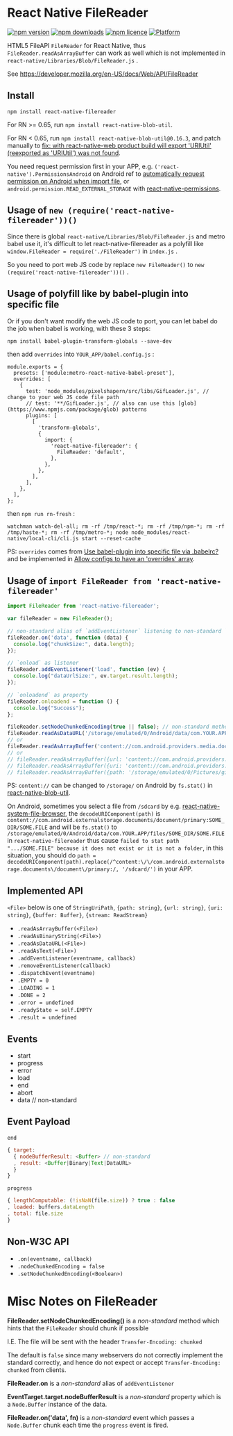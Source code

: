 React Native FileReader
==========

[![npm version](http://img.shields.io/npm/v/react-native-filereader.svg?style=flat-square)](https://npmjs.org/package/react-native-filereader "View this project on npm")
[![npm downloads](http://img.shields.io/npm/dm/react-native-filereader.svg?style=flat-square)](https://npmjs.org/package/react-native-filereader "View this project on npm")
[![npm licence](http://img.shields.io/npm/l/react-native-filereader.svg?style=flat-square)](https://npmjs.org/package/react-native-filereader "View this project on npm")
[![Platform](https://img.shields.io/badge/platform-ios%20%7C%20android%20%7C%20web-989898.svg?style=flat-square)](https://npmjs.org/package/react-native-filereader "View this project on npm")

HTML5 FileAPI `FileReader` for React Native, thus `FileReader.readAsArrayBuffer` can work as well which is not implemented in `react-native/Libraries/Blob/FileReader.js` .

See <https://developer.mozilla.org/en-US/docs/Web/API/FileReader>

## Install
    npm install react-native-filereader

For RN >= 0.65, run `npm install react-native-blob-util`.

For RN < 0.65, run `npm install react-native-blob-util@0.16.3`, and patch manually to [fix: with react-native-web product build will export 'URIUtil' (reexported as 'URIUtil') was not found](https://github.com/RonRadtke/react-native-blob-util/pull/201/files).

You need request permission first in your APP, e.g. `('react-native').PermissionsAndroid` on Android ref to [automatically request permission on Android when import file](https://github.com/flyskywhy/PixelShapeRN/commit/16e19f3), or `android.permission.READ_EXTERNAL_STORAGE` with [react-native-permissions](https://github.com/zoontek/react-native-permissions).

## Usage of `new (require('react-native-filereader'))()`

Since there is global `react-native/Libraries/Blob/FileReader.js` and metro babel use it, it's difficult to let
react-native-filereader as a polyfill like `window.FileReader = require('./FileReader')` in `index.js` .

So you need to port web JS code by replace `new FileReader()` to `new (require('react-native-filereader'))()` .

## Usage of polyfill like by babel-plugin into specific file

Or if you don't want modify the web JS code to port, you can let babel do the job when babel is working, with these 3 steps:

    npm install babel-plugin-transform-globals --save-dev

then add `overrides` into `YOUR_APP/babel.config.js` :
```
module.exports = {
  presets: ['module:metro-react-native-babel-preset'],
  overrides: [
    {
      test: 'node_modules/pixelshapern/src/libs/GifLoader.js', // change to your web JS code file path
      // test: '**/GifLoader.js', // also can use this [glob](https://www.npmjs.com/package/glob) patterns
      plugins: [
        [
          'transform-globals',
          {
            import: {
              'react-native-filereader': {
                FileReader: 'default',
              },
            },
          },
        ],
      ],
    },
  ],
};
```
then `npm run rn-fresh` :

    watchman watch-del-all; rm -rf /tmp/react-*; rm -rf /tmp/npm-*; rm -rf /tmp/haste-*; rm -rf /tmp/metro-*; node node_modules/react-native/local-cli/cli.js start --reset-cache

PS: `overrides` comes from [Use babel-plugin into specific file via .babelrc?](https://github.com/babel/babel/issues/5420) and be implemented in [Allow configs to have an 'overrides' array](https://github.com/babel/babel/pull/7091).

## Usage of `import FileReader from 'react-native-filereader'`

```javascript
import FileReader from 'react-native-filereader';

var fileReader = new FileReader();

// non-standard alias of `addEventListener` listening to non-standard `data` event
fileReader.on('data', function (data) {
  console.log("chunkSize:", data.length);
});

// `onload` as listener
fileReader.addEventListener('load', function (ev) {
  console.log("dataUrlSize:", ev.target.result.length);
});

// `onloadend` as property
fileReader.onloadend = function () {
  console.log("Success");
};

fileReader.setNodeChunkedEncoding(true || false); // non-standard method
fileReader.readAsDataURL('/storage/emulated/0/Android/data/com.YOUR.APP/files/my-file.txt');
// or
fileReader.readAsArrayBuffer('content://com.android.providers.media.documents/document/image%3A33763');
// or
// fileReader.readAsArrayBuffer({url: 'content://com.android.providers.media.documents/document/image%3A33763'});
// fileReader.readAsArrayBuffer({uri: 'content://com.android.providers.media.documents/document/image%3A33763'});
// fileReader.readAsArrayBuffer({path: '/storage/emulated/0/Pictures/gifs/ani (7).gif'});
```
PS: `content://` can be changed to `/storage/` on Android by `fs.stat()` in [react-native-blob-util](https://github.com/RonRadtke/react-native-blob-util).

On Android, sometimes you select a file from `/sdcard` by e.g. [react-native-system-file-browser](https://github.com/LewinJun/react-native-system-file-browser), the `decodeURIComponent(path)` is `content://com.android.externalstorage.documents/document/primary:SOME_DIR/SOME.FILE` and will be `fs.stat()` to `/storage/emulated/0/Android/data/com.YOUR.APP/files/SOME_DIR/SOME.FILE` in `react-native-filereader` thus cause `failed to stat path ".../SOME.FILE" because it does not exist or it is not a folder`, in this situation, you should do `path = decodeURIComponent(path).replace(/^content:\/\/com.android.externalstorage.documents\/document\/primary:/, '/sdcard/')` in your APP.

## Implemented API

`<File>` below is one of `StringUriPath`, `{path: string}`, `{url: string}`, `{uri: string}`, `{buffer: Buffer}`, `{stream: ReadStream}`

  * `.readAsArrayBuffer(<File>)`
  * `.readAsBinaryString(<File>)`
  * `.readAsDataURL(<File>)`
  * `.readAsText(<File>)`
  * `.addEventListener(eventname, callback)`
  * `.removeEventListener(callback)`
  * `.dispatchEvent(eventname)`
  * `.EMPTY = 0`
  * `.LOADING = 1`
  * `.DONE = 2`
  * `.error = undefined`
  * `.readyState = self.EMPTY`
  * `.result = undefined`

## Events

  * start
  * progress
  * error
  * load
  * end
  * abort
  * data // non-standard

## Event Payload

`end`
```javascript
{ target:
  { nodeBufferResult: <Buffer> // non-standard
  , result: <Buffer|Binary|Text|DataURL>
  }
}
```

`progress`
```javascript
{ lengthComputable: (!isNaN(file.size)) ? true : false
, loaded: buffers.dataLength
, total: file.size
}
```

## Non-W3C API

  * `.on(eventname, callback)`
  * `.nodeChunkedEncoding = false`
  * `.setNodeChunkedEncoding(<Boolean>)`

Misc Notes on FileReader
===

**FileReader.setNodeChunkedEncoding()** is a *non-standard* method which hints that the `FileReader` should chunk if possible

I.E. The file will be sent with the header `Transfer-Encoding: chunked`

The default is `false` since many webservers do not correctly implement the standard correctly,
and hence do not expect or accept `Transfer-Encoding: chunked` from clients.

**FileReader.on** is a *non-standard* alias of `addEventListener`

**EventTarget.target.nodeBufferResult** is a *non-standard* property which is a `Node.Buffer` instance of the data.

**FileReader.on('data', fn)** is a *non-standard* event which passes a `Node.Buffer` chunk each time the `progress` event is fired.
